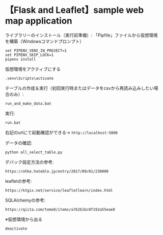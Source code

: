 【Flask and Leaflet】sample web map application
=================

ライブラリーのインストール（実行前準備）:
「Pipfile」ファイルから仮想環境を構築（Windowsコマンドプロンプト）
```
set PIPENV_VENV_IN_PROJECT=1
set PIPENV_SKIP_LOCK=1
pipenv install
```
仮想環境をアクティブにする
```
.venv\Scripts\activate
```


テーブルの作成＆実行（初回実行時またはデータをcsvから再読み込みしたい場合のみ）:

```
run_and_make_data.bat
```

実行: 

```
run.bat
```
右記のurlにて起動確認ができる→ `http://localhost:5000`


データの確認: 

```
python all_select_table.py
```

デバック設定方法の参考: 

```
https://ohke.hateblo.jp/entry/2017/09/01/230000

```

leafletの参考:

```
https://ktgis.net/service/leafletlearn/index.html
```

SQLAlchemyの参考:

```
https://qiita.com/tomo0/items/a762b1bc0f192a55eae8
```

※仮想環境から出る
```
deactivate
```